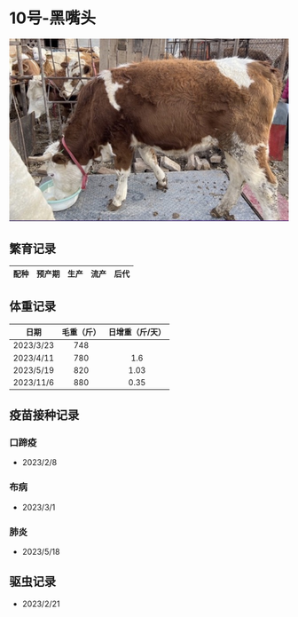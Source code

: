 # 10号-黑嘴头

![10号](/images/simmental/third/10.jpeg)

## 繁育记录

|配种|预产期|生产|流产|后代|
|:------:|:------:|:------:  |:------:|:--------------------:|

## 体重记录

| 日期           |    毛重（斤）  |日增重（斤/天）|
| ------------- | :-----------: |:------------:|
| 2023/3/23     |      748      |     |
| 2023/4/11     |      780      |1.6  |
| 2023/5/19     |      820      |1.03 |
| 2023/11/6     |      880      |0.35 |

## 疫苗接种记录

### 口蹄疫

- 2023/2/8

### 布病

- 2023/3/1

### 肺炎

- 2023/5/18

## 驱虫记录

- 2023/2/21
